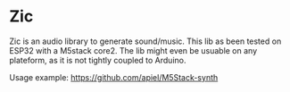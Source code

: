 # Zic

Zic is an audio library to generate sound/music. This lib as been tested on ESP32 with a M5stack core2. The lib might even be usuable on any plateform, as it is not tightly coupled to Arduino.

Usage example: https://github.com/apiel/M5Stack-synth
